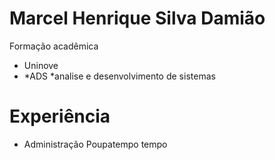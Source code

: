 # Marcel Henrique Silva Damião

Formação acadêmica
+ Uninove 
+ *ADS *analise e desenvolvimento de sistemas
 # Experiência
 + Administração Poupatempo tempo

